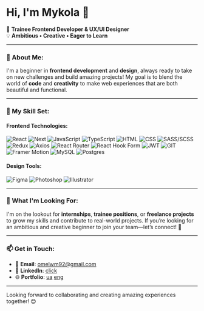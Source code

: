 # Hi, I'm Mykola 👋

🎨 **Trainee Frontend Developer & UX/UI Designer**  
💡 **Ambitious • Creative • Eager to Learn**  

---

### 🌱 About Me:
I'm a beginner in **frontend development** and **design**, always ready to take on new challenges and build amazing projects! My goal is to blend the world of **code** and **creativity** to make web experiences that are both beautiful and functional.

---

### 🔧 My Skill Set:

#### Frontend Technologies:
![React](https://img.shields.io/badge/React-011627?style=for-the-badge&logo=react&logoColor=011627&labelColor=FF0022)
![Next](https://img.shields.io/badge/Next.js-011627?style=for-the-badge&logo=next.js&logoColor=011627&labelColor=FF0022)
![JavaScript](https://img.shields.io/badge/JavaScript-011627?style=for-the-badge&logo=javascript&logoColor=011627&labelColor=FF0022)
![TypeScript](https://img.shields.io/badge/TypeScript-011627?style=for-the-badge&logo=typescript&logoColor=011627&labelColor=FF0022)
![HTML](https://img.shields.io/badge/HTML5-011627?style=for-the-badge&logo=html5&logoColor=011627&labelColor=FF0022)
![CSS](https://img.shields.io/badge/CSS3-011627?style=for-the-badge&logo=css3&logoColor=011627&labelColor=FF0022)
![SASS/SCSS](https://img.shields.io/badge/SASS/SCSS-011627?style=for-the-badge&logo=sass&logoColor=011627&labelColor=FF0022)
![Redux](https://img.shields.io/badge/Redux-011627?style=for-the-badge&logo=redux&logoColor=011627&labelColor=FF0022)
![Axios](https://img.shields.io/badge/Axios-011627?style=for-the-badge&logo=axios&logoColor=011627&labelColor=FF0022)
![React Router](https://img.shields.io/badge/React_Router-011627?style=for-the-badge&logo=react-router&logoColor=011627&labelColor=FF0022)
![React Hook Form](https://img.shields.io/badge/React_Hook_Form-011627?style=for-the-badge&logo=react-hook-form&logoColor=011627&labelColor=FF0022)
![JWT](https://img.shields.io/badge/JWT-011627?style=for-the-badge&logo=json-web-tokens&logoColor=011627&labelColor=FF0022)
![GIT](https://img.shields.io/badge/GIT-011627?style=for-the-badge&logo=git&logoColor=011627&labelColor=FF0022)
![Framer Motion](https://img.shields.io/badge/Framer_Motion-011627?style=for-the-badge&logo=framer&logoColor=011627&labelColor=FF0022)
![MySQL](https://img.shields.io/badge/MySQL-011627?style=for-the-badge&logo=mysql&logoColor=011627&labelColor=FF0022)
![Postgres](https://img.shields.io/badge/Postgres-011627?style=for-the-badge&logo=postgresql&logoColor=011627&labelColor=FF0022)

#### Design Tools:
![Figma](https://img.shields.io/badge/Figma-011627?style=for-the-badge&logo=figma&logoColor=011627&labelColor=FF0022)
![Photoshop](https://img.shields.io/badge/Photoshop-011627?style=for-the-badge&logo=adobe-photoshop&logoColor=011627&labelColor=FF0022)
![Illustrator](https://img.shields.io/badge/Illustrator-011627?style=for-the-badge&logo=adobe-illustrator&logoColor=011627&labelColor=FF0022)

---

### 💼 What I'm Looking For:
I'm on the lookout for **internships**, **trainee positions**, or **freelance projects** to grow my skills and contribute to real-world projects. If you’re looking for an ambitious and creative beginner to join your team—let’s connect! 🤝

---

### 📫 Get in Touch:
- 📧 **Email**: [omelwm92@gmail.com](mailto:omelwm92@gmail.com)
- 💼 **LinkedIn**: [click](https://linkedin.com/in/mykola-o-76915b292)
- 🌐 **Portfolio**: [ua](https://drive.google.com/file/d/1Fk8dnLcGf_t1XbdEGX4oy0b1tPwAU7q3/view?usp=sharing) [eng](https://drive.google.com/file/d/1C_EwLIbIV15jLgJp8AmEbhUdMm8Mx64x/view?usp=sharing)


---

Looking forward to collaborating and creating amazing experiences together! 😊
